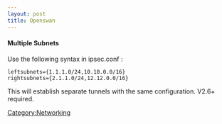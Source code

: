 ```yaml
---
layout: post 
title: Openswan
---
```


#### Multiple Subnets

Use the following syntax in ipsec.conf :

    leftsubnets={1.1.1.0/24,10.10.0.0/16}
    rightsubnets={2.1.1.0/24,12.12.0.0/16}

This will establish separate tunnels with the same configuration. V2.6+
required.

[Category:Networking](Category:Networking "wikilink")
